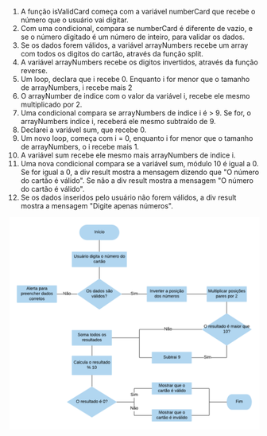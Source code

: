 1. A função isValidCard começa com a variável numberCard que recebe o número que o usuário vai digitar.
2. Com uma condicional, compara se numberCard é diferente de vazio, e se o número digitado é um número de inteiro, para validar os dados.
3. Se os dados forem válidos, a variável arrayNumbers recebe um array com todos os digitos do cartão, através da função split.
4. A variável arrayNumbers recebe os digitos invertidos, através da função reverse.
5. Um loop, declara que i recebe 0. Enquanto i for menor que o tamanho de arrayNumbers, i recebe mais 2
6. O arrayNumber de indice com o valor da variável i, recebe ele mesmo multiplicado por 2.
7. Uma condicional compara se arrayNumbers de indice i é > 9. Se for, o arrayNumbers indice i, receberá ele mesmo subtraído de 9.
8. Declarei a variável sum, que recebe 0.
9. Um novo loop, começa com i = 0, enquanto i for menor que o tamanho de arrayNumbers, o i recebe mais 1.
10. A variável sum recebe ele mesmo mais arrayNumbers de indice i.
11. Uma nova condicional compara se a variável sum, módulo 10 é igual a 0. Se for igual a 0, a div result mostra a mensagem dizendo que "O número do cartão é válido". Se não a div result mostra a mensagem "O número do cartão é válido".
12. Se os dados inseridos pelo usuário não forem válidos, a div result mostra a mensagem "Digite apenas números".

![Fluxograma da Cifra de César](fluxograma.png) 
